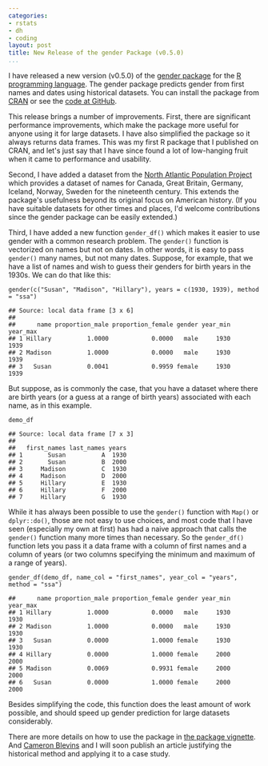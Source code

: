 ```yaml
---
categories:
- rstats
- dh
- coding
layout: post
title: New Release of the gender Package (v0.5.0)
...
```


I have released a new version (v0.5.0) of the [gender package](http://www.r-pkg.org/pkg/gender) for the [R programming language](https://www.r-project.org/). The gender package predicts gender from first names and dates using historical datasets. You can install the package from [CRAN](https://cran.rstudio.com/web/packages/gender/) or see the [code at GitHub](https://github.com/ropensci/gender).

This release brings a number of improvements. First, there are significant performance improvements, which make the package more useful for anyone using it for large datasets. I have also simplified the package so it always returns data frames. This was my first R package that I published on CRAN, and let's just say that I have since found a lot of low-hanging fruit when it came to performance and usability.

Second, I have added a dataset from the [North Atlantic Population Project](https://www.nappdata.org/napp/) which provides a dataset of names for Canada, Great Britain, Germany, Iceland, Norway, Sweden for the nineteenth century. This extends the package's usefulness beyond its original focus on American history. (If you have suitable datasets for other times and places, I'd welcome contributions since the gender package can be easily extended.)

Third, I have added a new function `gender_df()` which makes it easier to use gender with a common research problem. The `gender()` function is vectorized on names but not on dates. In other words, it is easy to pass `gender()` many names, but not many dates. Suppose, for example, that we have a list of names and wish to guess their genders for birth years in the 1930s. We can do that like this:

    gender(c("Susan", "Madison", "Hillary"), years = c(1930, 1939), method = "ssa")

    ## Source: local data frame [3 x 6]
    ##
    ##      name proportion_male proportion_female gender year_min year_max
    ## 1 Hillary          1.0000            0.0000   male     1930     1939
    ## 2 Madison          1.0000            0.0000   male     1930     1939
    ## 3   Susan          0.0041            0.9959 female     1930     1939

But suppose, as is commonly the case, that you have a dataset where there are birth years (or a guess at a range of birth years) associated with each name, as in this example.

    demo_df

    ## Source: local data frame [7 x 3]
    ## 
    ##   first_names last_names years 
    ## 1       Susan          A  1930
    ## 2       Susan          B  2000
    ## 3     Madison          C  1930
    ## 4     Madison          D  2000
    ## 5     Hillary          E  1930
    ## 6     Hillary          F  2000
    ## 7     Hillary          G  1930

While it has always been possible to use the `gender()` function with `Map()` or `dplyr::do()`, those are not easy to use choices, and most code that I have seen (especially my own at first) has had a naive approach that calls the `gender()` function many more times than necessary. So the `gender_df()` function lets you pass it a data frame with a column of first names and a column of years (or two columns specifying the minimum and maximum of a range of years).

    gender_df(demo_df, name_col = "first_names", year_col = "years", method = "ssa")

    ##      name proportion_male proportion_female gender year_min year_max
    ## 1 Hillary          1.0000            0.0000   male     1930     1930
    ## 2 Madison          1.0000            0.0000   male     1930     1930
    ## 3   Susan          0.0000            1.0000 female     1930     1930
    ## 4 Hillary          0.0000            1.0000 female     2000     2000
    ## 5 Madison          0.0069            0.9931 female     2000     2000
    ## 6   Susan          0.0000            1.0000 female     2000     2000

Besides simplifying the code, this function does the least amount of work possible, and should speed up gender prediction for large datasets considerably.

There are more details on how to use the package in [the package vignette](https://cran.rstudio.com/web/packages/gender/vignettes/predicting-gender.html). And [Cameron Blevins](http://www.cameronblevins.org/) and I will soon publish an article justifying the historical method and applying it to a case study.

